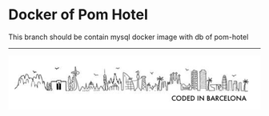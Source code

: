 # Docker of Pom Hotel

This branch should be contain mysql docker image with db of pom-hotel

---
![Coded in Barcelona](img/codedinbcn.png "Coded in Barcelona")
<!-- Regalito https://www.youtube.com/watch?v=Y6A_Czw8TFU -->


